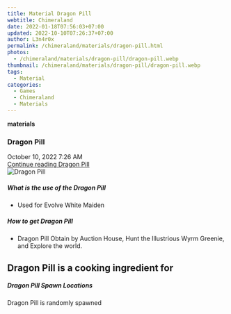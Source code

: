 ```yaml
---
title: Material Dragon Pill
webtitle: Chimeraland
date: 2022-01-18T07:56:03+07:00
updated: 2022-10-10T07:26:37+07:00
author: L3n4r0x
permalink: /chimeraland/materials/dragon-pill.html
photos:
  - /chimeraland/materials/dragon-pill/dragon-pill.webp
thumbnail: /chimeraland/materials/dragon-pill/dragon-pill.webp
tags:
  - Material
categories:
  - Games
  - Chimeraland
  - Materials
---
```


<section id="bootstrap-wrapper">
  <link
    rel="stylesheet"
    href="https://cdn.statically.io/gh/dimaslanjaka/Web-Manajemen/40ac3225/css/bootstrap-4.5-wrapper.css"
  />
  <div
    class="row g-0 border rounded overflow-hidden flex-md-row mb-4 shadow-sm position-relative"
  >
    <div class="col p-4 d-flex flex-column position-static">
      <strong class="d-inline-block mb-2 text-success">materials</strong>
      <h3 class="mb-0">Dragon Pill</h3>
      <div class="mb-1 text-muted">October 10, 2022 7:26 AM</div>
      <a href="#" class="stretched-link d-none">Continue reading Dragon Pill</a>
    </div>
    <div class="col-auto d-none d-lg-block">
      <img
        src="/chimeraland/materials/dragon-pill/dragon-pill.webp"
        alt="Dragon Pill"
      />
    </div>
  </div>
  <div class="row">
    <div class="col-lg-6 col-12 mb-2">
      <div class="card">
        <div class="card-body">
          <h5 class="card-title">What is the use of the Dragon Pill</h5>
          <div class="card-text">
            <ul>
              <li>Used for Evolve White Maiden</li>
            </ul>
          </div>
        </div>
      </div>
    </div>
    <div class="col-lg-6 col-12 mb-2">
      <div class="card">
        <div class="card-body">
          <h5 class="card-title">How to get Dragon Pill</h5>
          <div class="card-text">
            <ul>
              <li>
                Dragon Pill Obtain by Auction House, Hunt the Illustrious Wyrm
                Greenie, and Explore the world.
              </li>
            </ul>
          </div>
        </div>
      </div>
    </div>
    <div class="col-lg-6 col-12 mb-2">
      <h2 id="cookable">Dragon Pill is a cooking ingredient for</h2>
    </div>
    <div class="col-12 mb-2">
      <h5>Dragon Pill Spawn Locations</h5>
      <p>Dragon Pill is randomly spawned</p>
    </div>
  </div>
</section>
